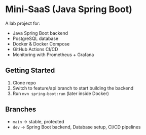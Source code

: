 # Mini-SaaS (Java Spring Boot)

A lab project for:
- Java Spring Boot backend
- PostgreSQL database
- Docker & Docker Compose
- GitHub Actions CI/CD
- Monitoring with Prometheus + Grafana

## Getting Started
1. Clone repo
2. Switch to feature/api branch to start building the backend
3. Run `mvn spring-boot:run` (later inside Docker)

## Branches
- `main` → stable, protected
- `dev` → Spring Boot backend, Database setup, CI/CD pipelines

